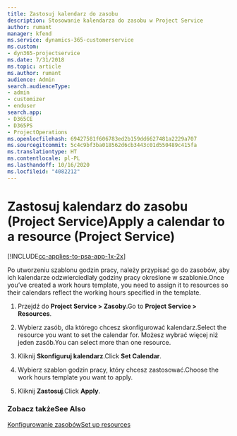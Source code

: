 ```yaml
---
title: Zastosuj kalendarz do zasobu
description: Stosowanie kalendarza do zasobu w Project Service
author: rumant
manager: kfend
ms.service: dynamics-365-customerservice
ms.custom:
- dyn365-projectservice
ms.date: 7/31/2018
ms.topic: article
ms.author: rumant
audience: Admin
search.audienceType:
- admin
- customizer
- enduser
search.app:
- D365CE
- D365PS
- ProjectOperations
ms.openlocfilehash: 69427581f606783ed2b159dd6627481a2229a707
ms.sourcegitcommit: 5c4c9bf3ba018562d6cb3443c01d550489c415fa
ms.translationtype: HT
ms.contentlocale: pl-PL
ms.lasthandoff: 10/16/2020
ms.locfileid: "4082212"
---
```

# <a name="apply-a-calendar-to-a-resource-project-service"></a><span data-ttu-id="3bd15-103">Zastosuj kalendarz do zasobu (Project Service)</span><span class="sxs-lookup"><span data-stu-id="3bd15-103">Apply a calendar to a resource (Project Service)</span></span>

[!INCLUDE[cc-applies-to-psa-app-1x-2x](../includes/cc-applies-to-psa-app-1x-2x.md)]

<span data-ttu-id="3bd15-104">Po utworzeniu szablonu godzin pracy, należy przypisać go do zasobów, aby ich kalendarze odzwierciedlały godziny pracy określone w szablonie.</span><span class="sxs-lookup"><span data-stu-id="3bd15-104">Once you’ve created a work hours template, you need to assign it to resources so their calendars reflect the working hours specified in the template.</span></span>  
  
1.  <span data-ttu-id="3bd15-105">Przejdź do **Project Service > Zasoby**.</span><span class="sxs-lookup"><span data-stu-id="3bd15-105">Go to **Project Service > Resources**.</span></span>  
  
2.  <span data-ttu-id="3bd15-106">Wybierz zasób, dla którego chcesz skonfigurować kalendarz.</span><span class="sxs-lookup"><span data-stu-id="3bd15-106">Select the resource you want to set the calendar for.</span></span> <span data-ttu-id="3bd15-107">Możesz wybrać więcej niż jeden zasób.</span><span class="sxs-lookup"><span data-stu-id="3bd15-107">You can select more than one resource.</span></span>  
  
3.  <span data-ttu-id="3bd15-108">Kliknij **Skonfiguruj kalendarz**.</span><span class="sxs-lookup"><span data-stu-id="3bd15-108">Click **Set Calendar**.</span></span>  
  
4.  <span data-ttu-id="3bd15-109">Wybierz szablon godzin pracy, który chcesz zastosować.</span><span class="sxs-lookup"><span data-stu-id="3bd15-109">Choose the work hours template you want to apply.</span></span>  
  
5.  <span data-ttu-id="3bd15-110">Kliknij **Zastosuj**.</span><span class="sxs-lookup"><span data-stu-id="3bd15-110">Click **Apply**.</span></span>  
  
### <a name="see-also"></a><span data-ttu-id="3bd15-111">Zobacz także</span><span class="sxs-lookup"><span data-stu-id="3bd15-111">See Also</span></span>  
 [<span data-ttu-id="3bd15-112">Konfigurowanie zasobów</span><span class="sxs-lookup"><span data-stu-id="3bd15-112">Set up resources</span></span>](../psa/set-up-resources.md)
